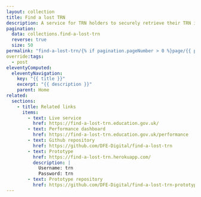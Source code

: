 ```yaml
---
layout: collection
title: Find a lost TRN
description: A service for TRN holders to securely retrieve their TRN if they’ve lost it
pagination:
  data: collections.find-a-lost-trn
  reverse: true
  size: 50
permalink: "find-a-lost-trn/{% if pagination.pageNumber > 0 %}page/{{ pagination.pageNumber + 1 }}{% endif %}/"
override:tags:
  - post
eleventyComputed:
  eleventyNavigation:
    key: "{{ title }}"
    excerpt: "{{ description }}"
    parent: Home
related:
  sections:
    - title: Related links
      items:
        - text: Live service
          href: https://find-a-lost-trn.education.gov.uk/
        - text: Performance dashboard
          href: https://find-a-lost-trn.education.gov.uk/performance
        - text: Github repository
          href: https://github.com/DFE-Digital/find-a-lost-trn
        - text: Prototype
          href: https://find-a-lost-trn.herokuapp.com/
          description: |
            Username: trn
            Password: trn
        - text: Prototype repository
          href: https://github.com/DFE-Digital/find-a-lost-trn-prototype
---
```

